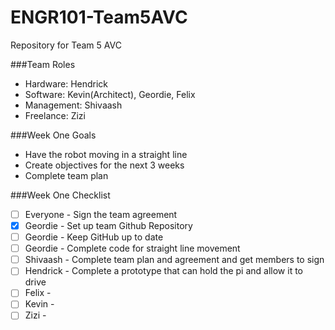 # ENGR101-Team5AVC
Repository for Team 5 AVC


###Team Roles
 - Hardware: Hendrick
 - Software: Kevin(Architect), Geordie, Felix
 - Management: Shivaash
 - Freelance: Zizi

###Week One Goals
- Have the robot moving in a straight line
- Create objectives for the next 3 weeks
- Complete team plan

###Week One Checklist
 - [ ] Everyone - Sign the team agreement 
 - [x] Geordie - Set up team Github Repository
 - [ ] Geordie - Keep GitHub up to date
 - [ ] Geordie - Complete code for straight line movement
 - [ ] Shivaash - Complete team plan and agreement and get members to sign
 - [ ] Hendrick - Complete a prototype that can hold the pi and allow it to drive
 - [ ] Felix - 
 - [ ] Kevin - 
 - [ ] Zizi - 
